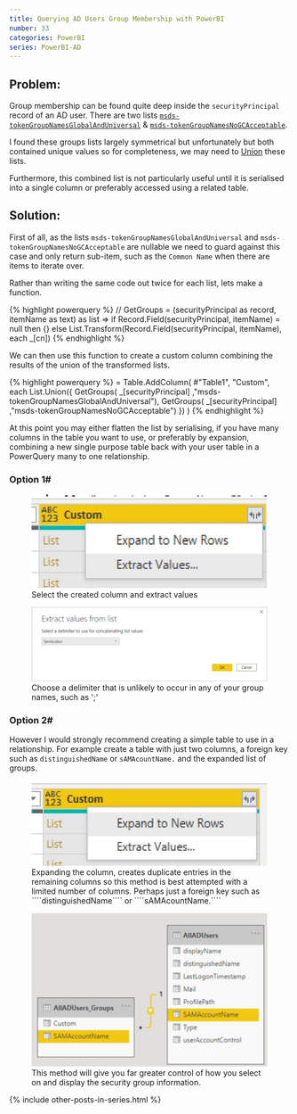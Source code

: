 ```yaml
---
title: Querying AD Users Group Membership with PowerBI
number: 33
categories: PowerBI
series: PowerBI-AD
---
```


## Problem:
Group membership can be found quite deep inside the ````securityPrincipal```` record of an AD user.  There are two lists [````msds-tokenGroupNamesGlobalAndUniversal````](https://docs.microsoft.com/en-us/openspecs/windows_protocols/ms-ada2/58205720-cfeb-44bf-9b69-731898a2c750) & [````msds-tokenGroupNamesNoGCAcceptable````](https://docs.microsoft.com/en-us/openspecs/windows_protocols/ms-ada2/c2ec9a10-c670-423a-b542-43b8af712ed2).

I found these groups lists largely symmetrical but unfortunately but both contained unique values so for completeness, we may need to [Union](https://docs.microsoft.com/en-us/powerquery-m/list-union) these lists.

Furthermore, this combined list is not particularly useful until it is serialised into a single column or preferably accessed using a related table.

## Solution:

First of all, as the lists ````msds-tokenGroupNamesGlobalAndUniversal```` and ````msds-tokenGroupNamesNoGCAcceptable```` are nullable we need to guard against this case and only return sub-item, such as the ````Common Name```` when there are items to iterate over.

Rather than writing the same code out twice for each list, lets make a function.

{% highlight powerquery %}
// GetGroups
= (securityPrincipal as record, itemName as text) as list =>
    if Record.Field(securityPrincipal, itemName) = null
    then {}
    else List.Transform(Record.Field(securityPrincipal, itemName), each _[cn])
{% endhighlight %}

We can then use this function to create a custom column combining the results of the union of the transformed lists.

{% highlight powerquery %}
= Table.AddColumn(
    #"Table1", 
    "Custom", 
    each 
       List.Union({
         GetGroups( _[securityPrincipal] ,"msds-tokenGroupNamesGlobalAndUniversal"),
         GetGroups( _[securityPrincipal] ,"msds-tokenGroupNamesNoGCAcceptable")
       })
)
{% endhighlight %}

At this point you may either flatten the list by serialising, if you have many columns in the table you want to use, or preferably by expansion, combining a new single purpose table back with your user table in a PowerQuery many to one relationship.

### Option 1#
<figure>
	<img src="/assets/images/33/extract-values.jpg"/>
	<figcaption>
	Select the created column and extract values
	</figcaption>
</figure>

<figure>
	<img src="/assets/images/33/choose-delimiter.jpg"/>
	<figcaption>
	Choose a delimiter that is unlikely to occur in any of your group names, such as ';'
	</figcaption>
</figure>

### Option 2#
However I would strongly recommend creating a simple table to use in a relationship.  For example create a table with just two columns, a foreign key such as ````distinguishedName```` or ````sAMAcountName.```` and the expanded list of groups.

<figure>
	<img src="/assets/images/33/expand-column.jpg"/>
	<figcaption>
	Expanding the column, creates duplicate entries in the remaining columns so this method is best attempted with a limited number of columns.  Perhaps just a foreign key such as ````distinguishedName```` or ````sAMAcountName.````
	</figcaption>
</figure>

<figure>
	<img src="/assets/images/33/relationship.jpg"/>
	<figcaption>
	This method will give you far greater control of how you select on and display the security group information.
	</figcaption>
</figure>

{% include other-posts-in-series.html %}
